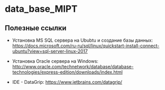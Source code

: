 # data_base_MIPT

## Полезные ссылки
+ Установка MS SQL сервера на Ububtu и создание базы данных:
https://docs.microsoft.com/ru-ru/sql/linux/quickstart-install-connect-ubuntu?view=sql-server-linux-2017

+ Установка Oracle сервера на Windows:
http://www.oracle.com/technetwork/database/database-technologies/express-edition/downloads/index.html

+ IDE - DataGrip:
https://www.jetbrains.com/datagrip/
